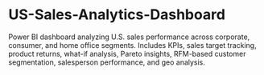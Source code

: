 # US-Sales-Analytics-Dashboard
Power BI dashboard analyzing U.S. sales performance across corporate, consumer, and home office segments. Includes KPIs, sales target tracking, product returns, what-if analysis, Pareto insights, RFM-based customer segmentation, salesperson performance, and geo analysis.
